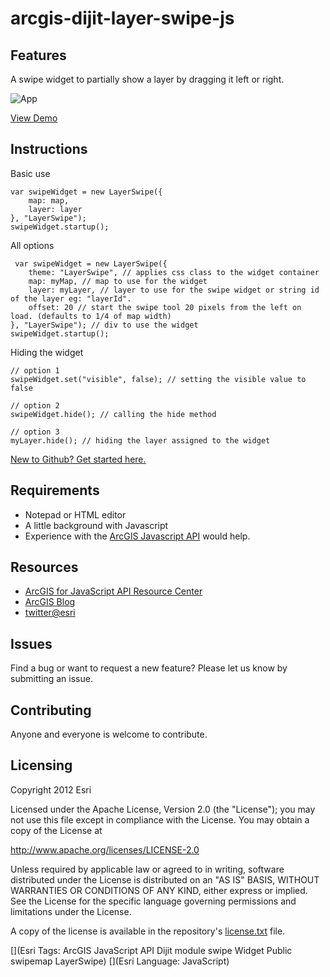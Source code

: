 # arcgis-dijit-layer-swipe-js

## Features
A swipe widget to partially show a layer by dragging it left or right.

![App](https://raw.github.com/driskull/arcgis-dijit-layer-swipe-js/master/images/demo.png)

[View Demo](http://driskull.github.com/arcgis-dijit-layer-swipe-js/)

## Instructions

Basic use

    var swipeWidget = new LayerSwipe({
        map: map,
        layer: layer
    }, "LayerSwipe");
    swipeWidget.startup();
    
All options
    
     var swipeWidget = new LayerSwipe({
        theme: "LayerSwipe", // applies css class to the widget container
        map: myMap, // map to use for the widget
        layer: myLayer, // layer to use for the swipe widget or string id of the layer eg: "layerId".
        offset: 20 // start the swipe tool 20 pixels from the left on load. (defaults to 1/4 of map width)
    }, "LayerSwipe"); // div to use the widget
    swipeWidget.startup();
    
Hiding the widget

    // option 1
    swipeWidget.set("visible", false); // setting the visible value to false
    
    // option 2
    swipeWidget.hide(); // calling the hide method
    
    // option 3
    myLayer.hide(); // hiding the layer assigned to the widget


 [New to Github? Get started here.](https://github.com/)

## Requirements

* Notepad or HTML editor
* A little background with Javascript
* Experience with the [ArcGIS Javascript API](http://www.esri.com/) would help.

## Resources

* [ArcGIS for JavaScript API Resource Center](http://help.arcgis.com/en/webapi/javascript/arcgis/index.html)
* [ArcGIS Blog](http://blogs.esri.com/esri/arcgis/)
* [twitter@esri](http://twitter.com/esri)

## Issues

Find a bug or want to request a new feature?  Please let us know by submitting an issue.

## Contributing

Anyone and everyone is welcome to contribute.

## Licensing
Copyright 2012 Esri

Licensed under the Apache License, Version 2.0 (the "License");
you may not use this file except in compliance with the License.
You may obtain a copy of the License at

   http://www.apache.org/licenses/LICENSE-2.0

Unless required by applicable law or agreed to in writing, software
distributed under the License is distributed on an "AS IS" BASIS,
WITHOUT WARRANTIES OR CONDITIONS OF ANY KIND, either express or implied.
See the License for the specific language governing permissions and
limitations under the License.

A copy of the license is available in the repository's [license.txt](https://raw.github.com/Esri/geocoder-search-widget-js/master/license.txt) file.

[](Esri Tags: ArcGIS JavaScript API Dijit module swipe Widget Public swipemap LayerSwipe)
[](Esri Language: JavaScript)